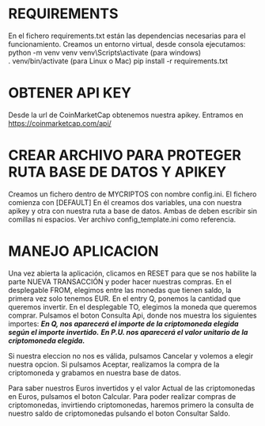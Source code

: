 
# REQUIREMENTS  
En el fichero requirements.txt están las dependencias necesarias para el funcionamiento.
Creamos un entorno virtual, desde consola ejecutamos:
python -m venv venv
venv\Scripts\activate (para windows)  
. venv/bin/activate (para Linux o Mac)
pip install -r requirements.txt


# OBTENER API KEY

Desde la url de CoinMarketCap obtenemos nuestra apikey. 
Entramos en  https://coinmarketcap.com/api/


# CREAR ARCHIVO PARA PROTEGER RUTA BASE DE DATOS Y APIKEY

Creamos un fichero dentro de MYCRIPTOS con nombre config.ini. El fichero comienza con [DEFAULT]
En él creamos dos variables, una con nuestra apikey y otra con nuestra ruta a base de datos.
Ambas de deben escribir sin comillas ni espacios.
Ver archivo config_template.ini como referencia.


# MANEJO APLICACION

Una vez abierta la aplicación, clicamos en RESET para que se nos habilite la parte NUEVA TRANSACCIÓN y poder hacer nuestras compras.
En el desplegable FROM, elegimos entre las monedas que tienen saldo, la primera vez solo tenemos EUR.
En el entry Q, ponemos la cantidad que queremos invertir. 
En el desplegable TO, elegimos la moneda que queremos comprar.
Pulsamos el boton Consulta Api, donde nos muestra los siguientes importes:
***En Q, nos aparecerá el importe de la criptomoneda elegida según el importe invertido.***
***En P.U. nos aparecerá el valor unitario de la criptomoneda elegida.***

Si nuestra eleccion no nos es válida, pulsamos Cancelar y volemos a elegir nuestra opcion.
Si pulsamos Aceptar, realizamos la compra de la criptomoneda y grabamos en nuestra base de datos.

Para saber nuestros Euros invertidos y el valor Actual de las criptomonedas en Euros, pulsamos el boton Calcular.
Para poder realizar compras de criptomonedas, invirtiendo criptomonedas, haremos primero la consulta de nuestro saldo de criptomonedas pulsando el boton Consultar Saldo.







 
